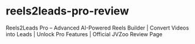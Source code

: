 # reels2leads-pro-review
Reels2Leads Pro – Advanced AI-Powered Reels Builder | Convert Videos into Leads | Unlock Pro Features | Official JVZoo Review Page
